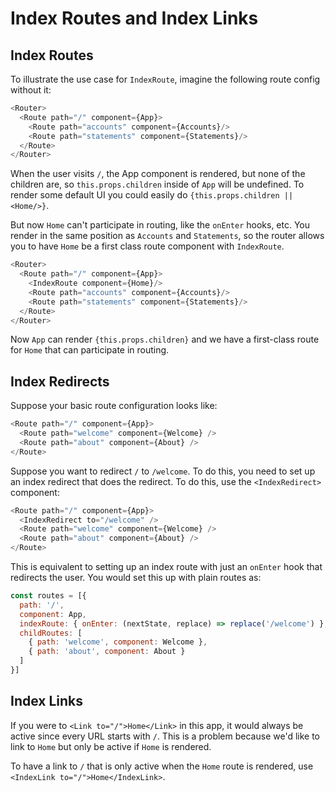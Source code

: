 # Index Routes and Index Links

## Index Routes

To illustrate the use case for `IndexRoute`, imagine the following route
config without it:

```js
<Router>
  <Route path="/" component={App}>
    <Route path="accounts" component={Accounts}/>
    <Route path="statements" component={Statements}/>
  </Route>
</Router>
```

When the user visits `/`, the App component is rendered, but none of the
children are, so `this.props.children` inside of `App` will be undefined.
To render some default UI you could easily do `{this.props.children ||
<Home/>}`.

But now `Home` can't participate in routing, like the `onEnter` hooks,
etc. You render in the same position as `Accounts` and `Statements`, so
the router allows you to have `Home` be a first class route component with
`IndexRoute`.

```js
<Router>
  <Route path="/" component={App}>
    <IndexRoute component={Home}/>
    <Route path="accounts" component={Accounts}/>
    <Route path="statements" component={Statements}/>
  </Route>
</Router>
```

Now `App` can render `{this.props.children}` and we have a first-class
route for `Home` that can participate in routing.

## Index Redirects

Suppose your basic route configuration looks like:

```js
<Route path="/" component={App}>
  <Route path="welcome" component={Welcome} />
  <Route path="about" component={About} />
</Route>
```

Suppose you want to redirect `/` to `/welcome`. To do this, you need to set up
an index redirect that does the redirect. To do this, use the `<IndexRedirect>`
component:

```js
<Route path="/" component={App}>
  <IndexRedirect to="/welcome" />
  <Route path="welcome" component={Welcome} />
  <Route path="about" component={About} />
</Route>
```

This is equivalent to setting up an index route with just an `onEnter` hook
that redirects the user. You would set this up with plain routes as:

```js
const routes = [{
  path: '/',
  component: App,
  indexRoute: { onEnter: (nextState, replace) => replace('/welcome') },
  childRoutes: [
    { path: 'welcome', component: Welcome },
    { path: 'about', component: About }
  ]
}]
```

## Index Links

If you were to `<Link to="/">Home</Link>` in this app, it would always
be active since every URL starts with `/`. This is a problem because
we'd like to link to `Home` but only be active if `Home` is rendered.

To have a link to `/` that is only active when the `Home` route is
rendered, use `<IndexLink to="/">Home</IndexLink>`.
